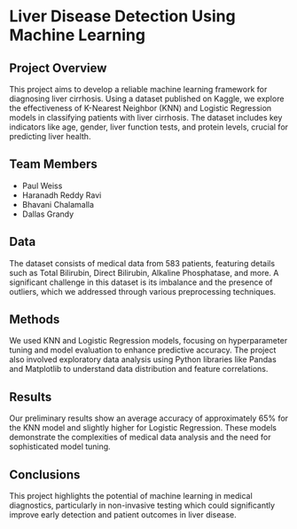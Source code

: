 # Liver Disease Detection Using Machine Learning

## Project Overview

This project aims to develop a reliable machine learning framework for diagnosing liver cirrhosis. Using a dataset published on Kaggle, we explore the effectiveness of K-Nearest Neighbor (KNN) and Logistic Regression models in classifying patients with liver cirrhosis. The dataset includes key indicators like age, gender, liver function tests, and protein levels, crucial for predicting liver health.

## Team Members

- Paul Weiss
- Haranadh Reddy Ravi
- Bhavani Chalamalla
- Dallas Grandy


## Data

The dataset consists of medical data from 583 patients, featuring details such as Total Bilirubin, Direct Bilirubin, Alkaline Phosphatase, and more. A significant challenge in this dataset is its imbalance and the presence of outliers, which we addressed through various preprocessing techniques.

## Methods

We used KNN and Logistic Regression models, focusing on hyperparameter tuning and model evaluation to enhance predictive accuracy. The project also involved exploratory data analysis using Python libraries like Pandas and Matplotlib to understand data distribution and feature correlations.

## Results

Our preliminary results show an average accuracy of approximately 65% for the KNN model and slightly higher for Logistic Regression. These models demonstrate the complexities of medical data analysis and the need for sophisticated model tuning.

## Conclusions

This project highlights the potential of machine learning in medical diagnostics, particularly in non-invasive testing which could significantly improve early detection and patient outcomes in liver disease.
